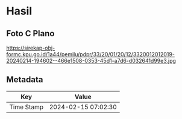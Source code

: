 # Hasil

## Foto C Plano

https://sirekap-obj-formc.kpu.go.id/1a44/pemilu/pdpr/33/20/01/20/12/3320012012019-20240214-194602--466e1508-0353-45d1-a7d6-d032641d99e3.jpg


## Metadata

| Key        | Value               |
| ---------- | ------------------- |
| Time Stamp | 2024-02-15 07:02:30 |



